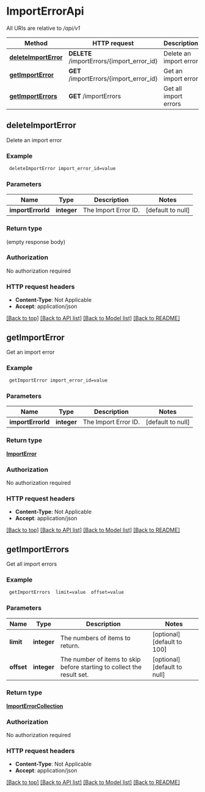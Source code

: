 # ImportErrorApi

All URIs are relative to */api/v1*

Method | HTTP request | Description
------------- | ------------- | -------------
[**deleteImportError**](ImportErrorApi.md#deleteImportError) | **DELETE** /importErrors/{import_error_id} | Delete an import error
[**getImportError**](ImportErrorApi.md#getImportError) | **GET** /importErrors/{import_error_id} | Get an import error
[**getImportErrors**](ImportErrorApi.md#getImportErrors) | **GET** /importErrors | Get all import errors



## deleteImportError

Delete an import error

### Example

```bash
 deleteImportError import_error_id=value
```

### Parameters


Name | Type | Description  | Notes
------------- | ------------- | ------------- | -------------
 **importErrorId** | **integer** | The Import Error ID. | [default to null]

### Return type

(empty response body)

### Authorization

No authorization required

### HTTP request headers

- **Content-Type**: Not Applicable
- **Accept**: application/json

[[Back to top]](#) [[Back to API list]](../README.md#documentation-for-api-endpoints) [[Back to Model list]](../README.md#documentation-for-models) [[Back to README]](../README.md)


## getImportError

Get an import error

### Example

```bash
 getImportError import_error_id=value
```

### Parameters


Name | Type | Description  | Notes
------------- | ------------- | ------------- | -------------
 **importErrorId** | **integer** | The Import Error ID. | [default to null]

### Return type

[**ImportError**](ImportError.md)

### Authorization

No authorization required

### HTTP request headers

- **Content-Type**: Not Applicable
- **Accept**: application/json

[[Back to top]](#) [[Back to API list]](../README.md#documentation-for-api-endpoints) [[Back to Model list]](../README.md#documentation-for-models) [[Back to README]](../README.md)


## getImportErrors

Get all import errors

### Example

```bash
 getImportErrors  limit=value  offset=value
```

### Parameters


Name | Type | Description  | Notes
------------- | ------------- | ------------- | -------------
 **limit** | **integer** | The numbers of items to return. | [optional] [default to 100]
 **offset** | **integer** | The number of items to skip before starting to collect the result set. | [optional] [default to null]

### Return type

[**ImportErrorCollection**](ImportErrorCollection.md)

### Authorization

No authorization required

### HTTP request headers

- **Content-Type**: Not Applicable
- **Accept**: application/json

[[Back to top]](#) [[Back to API list]](../README.md#documentation-for-api-endpoints) [[Back to Model list]](../README.md#documentation-for-models) [[Back to README]](../README.md)


